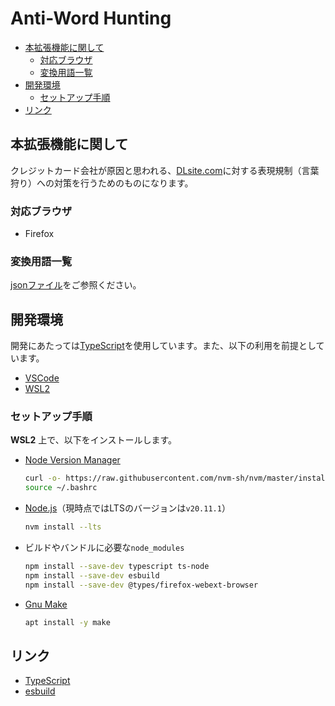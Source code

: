 # Anti-Word Hunting <!-- omit in toc -->

- [本拡張機能に関して](#本拡張機能に関して)
  - [対応ブラウザ](#対応ブラウザ)
  - [変換用語一覧](#変換用語一覧)
- [開発環境](#開発環境)
  - [セットアップ手順](#セットアップ手順)
- [リンク](#リンク)

## 本拡張機能に関して

クレジットカード会社が原因と思われる、[DLsite.com](https://www.dlsite.com/index.html)に対する表現規制（言葉狩り）への対策を行うためのものになります。

### 対応ブラウザ

- Firefox

### 変換用語一覧

[jsonファイル](./assets/genre-word-conversion-map.json)をご参照ください。

## 開発環境

開発にあたっては[TypeScript](https://www.typescriptlang.org/)を使用しています。また、以下の利用を前提としています。

- [VSCode](https://code.visualstudio.com/)
- [WSL2](https://learn.microsoft.com/en-us/windows/wsl/install)

### セットアップ手順

**WSL2** 上で、以下をインストールします。

- [Node Version Manager](https://github.com/nvm-sh/nvm)

    ```sh
    curl -o- https://raw.githubusercontent.com/nvm-sh/nvm/master/install.sh | bash
    source ~/.bashrc
    ```

- [Node.js](https://nodejs.org/en)（現時点ではLTSのバージョンは`v20.11.1`）

    ```sh
    nvm install --lts
    ```

- ビルドやバンドルに必要な`node_modules`

    ```sh
    npm install --save-dev typescript ts-node
    npm install --save-dev esbuild
    npm install --save-dev @types/firefox-webext-browser
    ```

- [Gnu Make](https://www.gnu.org/software/make/)

    ```sh
    apt install -y make
    ```

## リンク

- [TypeScript](https://www.typescriptlang.org/)
- [esbuild](https://esbuild.github.io/)
